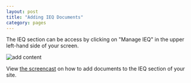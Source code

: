 ```yaml
---
layout: post
title: "Adding IEQ Documents"
category: pages
---
```


The IEQ section can be access by clicking on "Manage IEQ" in the upper left-hand side of your screen. 

![add content](/schoolsites-help/images/pages/manage-ieq.png)

View [the screencast](https://vimeo.com/180625052) on how to add documents to the IEQ section of your site.
